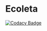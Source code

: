 # Ecoleta
[![Codacy Badge](https://api.codacy.com/project/badge/Grade/7f3e98f5bfff44608bd6de67974b6c25)](https://app.codacy.com/manual/felipetrova/Ecoleta?utm_source=github.com&utm_medium=referral&utm_content=felipetrova/Ecoleta&utm_campaign=Badge_Grade_Dashboard)